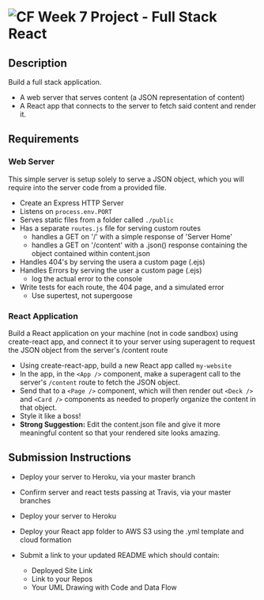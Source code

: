 ![CF](http://i.imgur.com/7v5ASc8.png) Week 7 Project - Full Stack React
=======================================================================

## Description
Build a full stack application.
* A web server that serves content (a JSON representation of content)
* A React app that connects to the server to fetch said content and render it.

## Requirements

### Web Server
This simple server is setup solely to serve a JSON object, which you will require into the server code from a provided file.

* Create an Express HTTP Server
* Listens on `process.env.PORT`
* Serves static files from a folder called `./public`
* Has a separate `routes.js` file for serving custom routes
  * handles a GET on '/' with a simple response of 'Server Home'
  * handles a GET on '/content' with a .json() response containing the object contained within content.json 
* Handles 404's by serving the usera a custom page (.ejs)
* Handles Errors by serving the user a custom page (.ejs)
  * log the actual error to the console
* Write tests for each route, the 404 page, and a simulated error
  * Use supertest, not supergoose

### React Application
Build a React application on your machine (not in code sandbox) using create-react app, and connect it to your server using superagent to request the JSON object from the server's /content route

* Using create-react-app, build a new React app called `my-website` 
* In the app, in the `<App />` component, make a superagent call to the server's `/content` route to fetch the JSON object.
* Send that to a `<Page />` component, which will then render out `<Deck />` and `<Card />` components as needed to properly organize the content in that object.
* Style it like a boss!
* **Strong Suggestion:** Edit the content.json file and give it more meaningful content so that your rendered site looks amazing.

## Submission Instructions
* Deploy your server to Heroku, via your master branch
* Confirm server and react tests passing at Travis, via your master branches
* Deploy your server to Heroku
* Deploy your React app folder to AWS S3 using the .yml template and cloud formation

* Submit a link to your updated README which should contain:
  * Deployed Site Link
  * Link to your Repos
  * Your UML Drawing with Code and Data Flow


